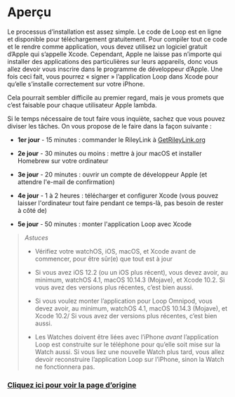 # Aperçu
Le processus d’installation est assez simple. Le code de Loop est en ligne et disponible pour téléchargement gratuitement. Pour compiler tout ce code et le rendre comme application, vous devez utilisez un logiciel gratuit d’Apple qui s’appelle Xcode. Cependant, Apple ne laisse pas n’importe qui installer des applications des particulières sur leurs appareils, donc vous allez devoir vous inscrire dans le programme de développeur d’Apple. Une fois ceci fait, vous pourrez « signer » l’application Loop dans Xcode pour qu’elle s’installe correctement sur votre iPhone.

Cela pourrait sembler difficile au premier regard, mais je vous promets que c’est faisable pour chaque utilisateur Apple lambda.

Si le temps nécessaire de tout faire vous inquiète, sachez que vous pouvez diviser les tâches. On vous propose de le faire dans la façon suivante :

* **1er jour** - 15 minutes : commander le RileyLink à [GetRileyLink.org](https://getrileylink.org/)

* **2e jour** - 30 minutes ou moins : mettre à jour macOS et installer Homebrew sur votre ordinateur

* **3e jour** - 20 minutes : ouvrir un compte de développeur Apple (et attendre l'e-mail de confirmation)

* **4e jour** - 1 à 2 heures : télécharger et configurer Xcode (vous pouvez laisser l'ordinateur tout faire pendant ce temps-là, pas besoin de rester à côté de)

* **5e jour** - 50 minutes : monter l'application Loop avec Xcode

> *Astuces*
>
> * Vérifiez votre watchOS, iOS, macOS, et Xcode avant de commencer, pour être sûr(e) que tout est à jour
> 
> * Si vous avez iOS 12.2 (ou un iOS plus récent), vous devez avoir, au minimum, watchOS 4.1, macOS 10.14.3 (Mojave), et Xcode 10.2. Si vous avez des versions plus récentes, c’est bien aussi.
> 
> * Si vous voulez monter l’application pour Loop Omnipod, vous devez avoir, au minimum, watchOS 4.1, macOS 10.14.3 (Mojave), et Xcode 10.2/ Si vous avez der versions plus récentes, c’est bien aussi.
> 
> * Les Watches doivent être liées avec l’iPhone *avant* l’application Loop est construite sur le téléphone pour qu’elle soit mise sur la Watch aussi. Si vous liez une nouvelle Watch plus tard, vous allez devoir reconstruire l’application Loop sur l’iPhone, sinon la Watch ne fonctionnera pas.
>

### [Cliquez ici pour voir la page d’origine](https://loopkit.github.io/loopdocs/build/overview/)


